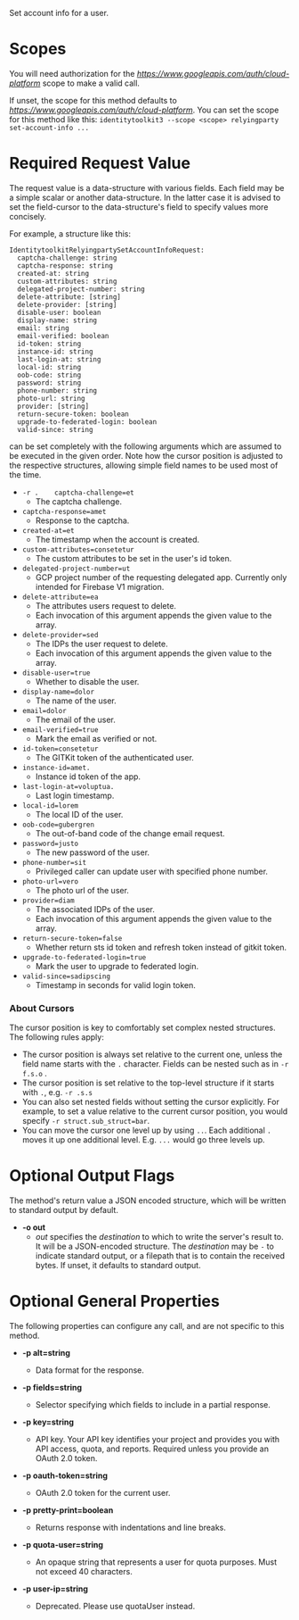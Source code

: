 Set account info for a user.
# Scopes

You will need authorization for the *https://www.googleapis.com/auth/cloud-platform* scope to make a valid call.

If unset, the scope for this method defaults to *https://www.googleapis.com/auth/cloud-platform*.
You can set the scope for this method like this: `identitytoolkit3 --scope <scope> relyingparty set-account-info ...`
# Required Request Value

The request value is a data-structure with various fields. Each field may be a simple scalar or another data-structure.
In the latter case it is advised to set the field-cursor to the data-structure's field to specify values more concisely.

For example, a structure like this:
```
IdentitytoolkitRelyingpartySetAccountInfoRequest:
  captcha-challenge: string
  captcha-response: string
  created-at: string
  custom-attributes: string
  delegated-project-number: string
  delete-attribute: [string]
  delete-provider: [string]
  disable-user: boolean
  display-name: string
  email: string
  email-verified: boolean
  id-token: string
  instance-id: string
  last-login-at: string
  local-id: string
  oob-code: string
  password: string
  phone-number: string
  photo-url: string
  provider: [string]
  return-secure-token: boolean
  upgrade-to-federated-login: boolean
  valid-since: string

```

can be set completely with the following arguments which are assumed to be executed in the given order. Note how the cursor position is adjusted to the respective structures, allowing simple field names to be used most of the time.

* `-r .    captcha-challenge=et`
    - The captcha challenge.
* `captcha-response=amet`
    - Response to the captcha.
* `created-at=et`
    - The timestamp when the account is created.
* `custom-attributes=consetetur`
    - The custom attributes to be set in the user&#39;s id token.
* `delegated-project-number=ut`
    - GCP project number of the requesting delegated app. Currently only intended for Firebase V1 migration.
* `delete-attribute=ea`
    - The attributes users request to delete.
    - Each invocation of this argument appends the given value to the array.
* `delete-provider=sed`
    - The IDPs the user request to delete.
    - Each invocation of this argument appends the given value to the array.
* `disable-user=true`
    - Whether to disable the user.
* `display-name=dolor`
    - The name of the user.
* `email=dolor`
    - The email of the user.
* `email-verified=true`
    - Mark the email as verified or not.
* `id-token=consetetur`
    - The GITKit token of the authenticated user.
* `instance-id=amet.`
    - Instance id token of the app.
* `last-login-at=voluptua.`
    - Last login timestamp.
* `local-id=lorem`
    - The local ID of the user.
* `oob-code=gubergren`
    - The out-of-band code of the change email request.
* `password=justo`
    - The new password of the user.
* `phone-number=sit`
    - Privileged caller can update user with specified phone number.
* `photo-url=vero`
    - The photo url of the user.
* `provider=diam`
    - The associated IDPs of the user.
    - Each invocation of this argument appends the given value to the array.
* `return-secure-token=false`
    - Whether return sts id token and refresh token instead of gitkit token.
* `upgrade-to-federated-login=true`
    - Mark the user to upgrade to federated login.
* `valid-since=sadipscing`
    - Timestamp in seconds for valid login token.


### About Cursors

The cursor position is key to comfortably set complex nested structures. The following rules apply:

* The cursor position is always set relative to the current one, unless the field name starts with the `.` character. Fields can be nested such as in `-r f.s.o` .
* The cursor position is set relative to the top-level structure if it starts with `.`, e.g. `-r .s.s`
* You can also set nested fields without setting the cursor explicitly. For example, to set a value relative to the current cursor position, you would specify `-r struct.sub_struct=bar`.
* You can move the cursor one level up by using `..`. Each additional `.` moves it up one additional level. E.g. `...` would go three levels up.


# Optional Output Flags

The method's return value a JSON encoded structure, which will be written to standard output by default.

* **-o out**
    - *out* specifies the *destination* to which to write the server's result to.
      It will be a JSON-encoded structure.
      The *destination* may be `-` to indicate standard output, or a filepath that is to contain the received bytes.
      If unset, it defaults to standard output.
# Optional General Properties

The following properties can configure any call, and are not specific to this method.

* **-p alt=string**
    - Data format for the response.

* **-p fields=string**
    - Selector specifying which fields to include in a partial response.

* **-p key=string**
    - API key. Your API key identifies your project and provides you with API access, quota, and reports. Required unless you provide an OAuth 2.0 token.

* **-p oauth-token=string**
    - OAuth 2.0 token for the current user.

* **-p pretty-print=boolean**
    - Returns response with indentations and line breaks.

* **-p quota-user=string**
    - An opaque string that represents a user for quota purposes. Must not exceed 40 characters.

* **-p user-ip=string**
    - Deprecated. Please use quotaUser instead.
